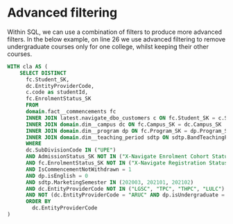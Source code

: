 # Advanced filtering

Within SQL, we can use a combination of filters to produce more advanced filters. In the below example, on line 26 we use advanced filtering to remove undergraduate courses only for one college, whilst keeping their other courses.

```sql
WITH cla AS (
    SELECT DISTINCT
      fc.Student_SK,
      dc.EntityProviderCode,
      c.code as studentId,
      fc.EnrolmentStatus_SK
      FROM 
      domain.fact__commencements fc 
      INNER JOIN latest.navigate_dbo_customers c ON fc.Student_SK = c.SK
      INNER JOIN domain.dim__campus dc ON fc.Campus_SK = dc.Campus_SK
      INNER JOIN domain.dim__program dp ON fc.Program_SK = dp.Program_SK
      INNER JOIN domain.dim__teaching_period sdtp ON sdtp.BandTeachingPeriod_SK = fc.UnitBandTeachingPeriod_SK
      WHERE
      dc.SubDivisionCode IN ("UPE")
      AND AdmissionStatus_SK NOT IN ("X-Navigate Enrolment Cohort Status", "A-Navigate Enrolment Cohort Status")
      AND fc.EnrolmentStatus_SK NOT IN ("X-Navigate Registration Status")
      AND IsCommencementNotWithdrawn = 1
      AND dp.isEnglish = 0
      AND sdtp.MarketingSemester IN (202003, 202101, 202102)
      AND dc.EntityProviderCode NOT IN ("LGSC", "TPC", "THPC", "LULC") -- no LGSC and no Non-UK colleges
      AND NOT (dc.EntityProviderCode = "ARUC" AND dp.isUndergraduate = 1) -- get rid of ARUC undergraduate but keep postgraduate / any other courses
      ORDER BY
        dc.EntityProviderCode
)
```
